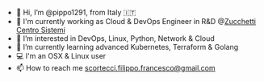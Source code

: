 - 👋 Hi, I’m @pippo1291, from Italy 🇮🇹 
- 🔭 I'm currently working as Cloud & DevOps Engineer in R&D @<a href="https://www.zcscompany.com/" target="_blank">Zucchetti Centro Sistemi</a>
- 👀 I’m interested in DevOps, Linux, Python, Network & Cloud
- 🌱 I’m currently learning advanced Kubernetes, Terraform & Golang
- 💻 I'm an OSX & Linux user
- 📫 How to reach me scortecci.filippo.francesco@gmail.com 

<!---
pippo1291/pippo1291 is a ✨ special ✨ repository because its `README.md` (this file) appears on your GitHub profile.
You can click the Preview link to take a look at your changes.
- 💞️ I’m looking to collaborate on 
- 📡 I'm a
--->
